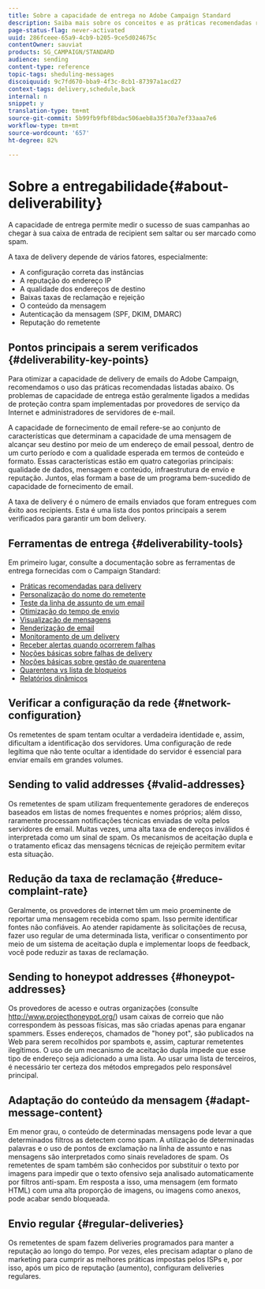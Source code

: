 ```yaml
---
title: Sobre a capacidade de entrega no Adobe Campaign Standard
description: Saiba mais sobre os conceitos e as práticas recomendadas relacionadas à capacidade de entrega, bem como sobre as ferramentas oferecidas pela Adobe Campaign Standard para otimizar o envio dos delivery.
page-status-flag: never-activated
uuid: 286fceee-65a9-4cb9-b205-9ce5d024675c
contentOwner: sauviat
products: SG_CAMPAIGN/STANDARD
audience: sending
content-type: reference
topic-tags: sheduling-messages
discoiquuid: 9c7fd670-bba9-4f3c-8cb1-87397a1acd27
context-tags: delivery,schedule,back
internal: n
snippet: y
translation-type: tm+mt
source-git-commit: 5b99fb9fbf8bdac506aeb8a35f30a7ef33aaa7e6
workflow-type: tm+mt
source-wordcount: '657'
ht-degree: 82%

---
```



# Sobre a entregabilidade{#about-deliverability}

A capacidade de entrega permite medir o sucesso de suas campanhas ao chegar à sua caixa de entrada de recipient sem saltar ou ser marcado como spam.

A taxa de delivery depende de vários fatores, especialmente:

* A configuração correta das instâncias
* A reputação do endereço IP
* A qualidade dos endereços de destino
* Baixas taxas de reclamação e rejeição
* O conteúdo da mensagem
* Autenticação da mensagem (SPF, DKIM, DMARC)
* Reputação do remetente

## Pontos principais a serem verificados {#deliverability-key-points}

Para otimizar a capacidade de delivery de emails do Adobe Campaign, recomendamos o uso das práticas recomendadas listadas abaixo. Os problemas de capacidade de entrega estão geralmente ligados a medidas de proteção contra spam implementadas por provedores de serviço da Internet e administradores de servidores de e-mail.

A capacidade de fornecimento de email refere-se ao conjunto de características que determinam a capacidade de uma mensagem de alcançar seu destino por meio de um endereço de email pessoal, dentro de um curto período e com a qualidade esperada em termos de conteúdo e formato. Essas características estão em quatro categorias principais: qualidade de dados, mensagem e conteúdo, infraestrutura de envio e reputação. Juntos, elas formam a base de um programa bem-sucedido de capacidade de fornecimento de email.

A taxa de delivery é o número de emails enviados que foram entregues com êxito aos recipients.
Esta é uma lista dos pontos principais a serem verificados para garantir um bom delivery.

## Ferramentas de entrega {#deliverability-tools}

Em primeiro lugar, consulte a documentação sobre as ferramentas de entrega fornecidas com o Campaign Standard:
* [Práticas recomendadas para delivery](../../sending/using/delivery-best-practices.md)
* [Personalização do nome do remetente](../../designing/using/personalization.md#personalizing-the-sender)
* [Teste da linha de assunto de um email](../../sending/using/testing-subject-line-email.md)
* [Otimização do tempo de envio](../../sending/using/optimizing-the-sending-time.md)
* [Visualização de mensagens](../../sending/using/previewing-messages.md)
* [Renderização de email](../../sending/using/email-rendering.md)
* [Monitoramento de um delivery](../../sending/using/monitoring-a-delivery.md)
* [Receber alertas quando ocorrerem falhas](../../sending/using/receiving-alerts-when-failures-happen.md)
* [Noções básicas sobre falhas de delivery](../../sending/using/understanding-delivery-failures.md)
* [Noções básicas sobre gestão de quarentena](../../sending/using/understanding-quarantine-management.md)
* [Quarentena vs lista de bloqueios](../../sending/using/understanding-quarantine-management.md#quarantine-vs-denylist)
* [Relatórios dinâmicos](../../reporting/using/about-dynamic-reports.md)

## Verificar a configuração da rede {#network-configuration}

Os remetentes de spam tentam ocultar a verdadeira identidade e, assim, dificultam a identificação dos servidores. Uma configuração de rede legítima que não tente ocultar a identidade do servidor é essencial para enviar emails em grandes volumes.

## Sending to valid addresses {#valid-addresses}

Os remetentes de spam utilizam frequentemente geradores de endereços baseados em listas de nomes frequentes e nomes próprios; além disso, raramente processam notificações técnicas enviadas de volta pelos servidores de email. Muitas vezes, uma alta taxa de endereços inválidos é interpretada como um sinal de spam. Os mecanismos de aceitação dupla e o tratamento eficaz das mensagens técnicas de rejeição permitem evitar esta situação.

## Redução da taxa de reclamação {#reduce-complaint-rate}

Geralmente, os provedores de internet têm um meio proeminente de reportar uma mensagem recebida como spam. Isso permite identificar fontes não confiáveis. Ao atender rapidamente às solicitações de recusa, fazer uso regular de uma determinada lista, verificar o consentimento por meio de um sistema de aceitação dupla e implementar loops de feedback, você pode reduzir as taxas de reclamação.

## Sending to honeypot addresses {#honeypot-addresses}

Os provedores de acesso e outras organizações (consulte http://www.projecthoneypot.org/) usam caixas de correio que não correspondem às pessoas físicas, mas são criadas apenas para enganar spammers. Esses endereços, chamados de &quot;honey pot&quot;, são publicados na Web para serem recolhidos por spambots e, assim, capturar remetentes ilegítimos. O uso de um mecanismo de aceitação dupla impede que esse tipo de endereço seja adicionado a uma lista. Ao usar uma lista de terceiros, é necessário ter certeza dos métodos empregados pelo responsável principal.

## Adaptação do conteúdo da mensagem {#adapt-message-content}

Em menor grau, o conteúdo de determinadas mensagens pode levar a que determinados filtros as detectem como spam. A utilização de determinadas palavras e o uso de pontos de exclamação na linha de assunto e nas mensagens são interpretados como sinais reveladores de spam. Os remetentes de spam também são conhecidos por substituir o texto por imagens para impedir que o texto ofensivo seja analisado automaticamente por filtros anti-spam. Em resposta a isso, uma mensagem (em formato HTML) com uma alta proporção de imagens, ou imagens como anexos, pode acabar sendo bloqueada.

## Envio regular {#regular-deliveries}

Os remetentes de spam fazem deliveries programados para manter a reputação ao longo do tempo. Por vezes, eles precisam adaptar o plano de marketing para cumprir as melhores práticas impostas pelos ISPs e, por isso, após um pico de reputação (aumento), configuram deliveries regulares.
